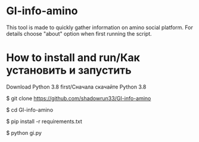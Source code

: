# GI-info-amino
 This tool is made to quickly gather information on amino social platform. For details choose "about" option when first running the script.

# How to install and run/Как установить и запустить

Download Python 3.8 first/Сначала скачайте Python 3.8

$ git clone https://github.com/shadowrun33/GI-info-amino

$ cd GI-info-amino

$ pip install -r requirements.txt

$ python gi.py